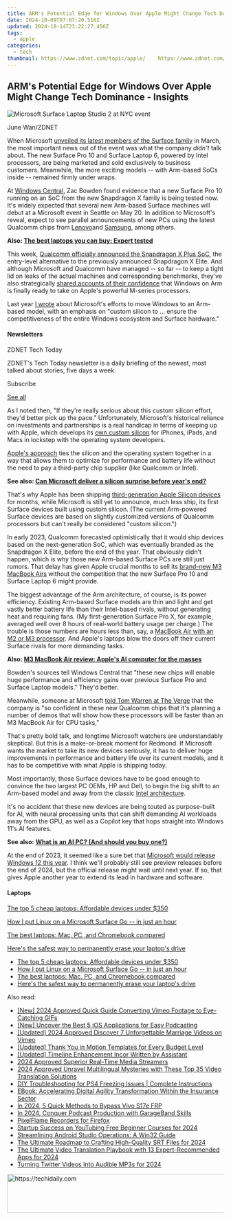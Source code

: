 ```yaml
---
title: ARM's Potential Edge for Windows Over Apple Might Change Tech Dominance - Insights From ZDNet
date: 2024-10-09T07:07:20.516Z
updated: 2024-10-14T23:22:27.456Z
tags:
  - apple
categories:
  - tech
thumbnail: https://www.zdnet.com/topic/apple/    https://www.zdnet.com/a/img/resize/a438c249702ad98b689c86ea1eba12d181efa83c/2023/11/30/ef68a551-ce69-4159-8cce-3e88681376d3/microsoft-surface-laptop-studio-2-2.jpg?width=170&height=96&fit=crop&auto=webp
---
```


## ARM's Potential Edge for Windows Over Apple Might Change Tech Dominance - Insights

![Microsoft Surface Laptop Studio 2 at NYC event](https://www.zdnet.com/a/img/resize/bb11c1d339d7fe0aab0ff198c9bace75154323c1/2023/11/30/ef68a551-ce69-4159-8cce-3e88681376d3/microsoft-surface-laptop-studio-2-2.jpg?auto=webp&width=1280)

June Wan/ZDNET

When Microsoft [unveiled its latest members of the Surface family](https://www.zdnet.com/article/microsoft-unveils-surface-pro-10-and-laptop-6-with-ai-upgrades-heres-whats-new/) in March, the most important news out of the event was what the company _didn't_ talk about. The new Surface Pro 10 and Surface Laptop 6, powered by Intel processors, are being marketed and sold exclusively to business customers. Meanwhile, the more exciting models -- with Arm-based SoCs inside -- remained firmly under wraps.

At [Windows Central](https://www.windowscentral.com/hardware/surface/arm-powered-surface-pro-10-with-10-core-snapdragon-x-plus-soc-leaks-will-16gb-ram-be-the-new-baseline), Zac Bowden found evidence that a new Surface Pro 10 running on an SoC from the new Snapdragon X family is being tested now. It's widely expected that several new Arm-based Surface machines will debut at a Microsoft event in Seattle on May 20\. In addition to Microsoft's reveal, expect to see parallel announcements of new PCs using the latest Qualcomm chips from [Lenovo](https://www.windowscentral.com/hardware/laptops/snapdragon-x-elite-yoga-slim-7-leak)and [Samsung](https://tools.techidaily.com), among others.

**Also: [The best laptops you can buy: Expert tested](https://www.zdnet.com/article/best-laptop/)**

This week, [Qualcomm officially announced the Snapdragon X Plus SoC](https://www.theverge.com/2024/4/24/24138768/qualcomm-snapdragon-x-plus-elite-processors), the entry-level alternative to the previously announced Snapdragon X Elite. And although Microsoft and Qualcomm have managed -- so far -- to keep a tight lid on leaks of the actual machines and corresponding benchmarks, they've also strategically [shared accounts of their confidence](https://www.theverge.com/2024/4/24/24138768/qualcomm-snapdragon-x-plus-elite-processors) that Windows on Arm is finally ready to take on Apple's powerful M-series processors.

Last year [I wrote](https://www.zdnet.com/article/windows-on-arm-can-microsoft-deliver-a-silicon-surprise-before-years-end/) about Microsoft's efforts to move Windows to an Arm-based model, with an emphasis on "custom silicon to ... ensure the competitiveness of the entire Windows ecosystem and Surface hardware."

#### Newsletters

ZDNET Tech Today

ZDNET's Tech Today newsletter is a daily briefing of the newest, most talked about stories, five days a week.

 Subscribe

[See all](https://www.zdnet.com/newsletters/)

As I noted then, "If they're really serious about this custom silicon effort, they'd better pick up the pace." Unfortunately, Microsoft's historical reliance on investments and partnerships is a real handicap in terms of keeping up with Apple, which develops its [own custom silicon](https://www.zdnet.com/article/introducing-my-design-for-an-apple-silicon-based-mac-pro/) for iPhones, iPads, and Macs in lockstep with the operating system developers. 

[Apple's approach](https://www.zdnet.com/article/apple-silicon-rosetta-m1-m2-m3-soc-why-these-terms-matter-to-every-computer-buyer/) ties the silicon and the operating system together in a way that allows them to optimize for performance and battery life without the need to pay a third-party chip supplier (like Qualcomm or Intel). 

**See also: [Can Microsoft deliver a silicon surprise before year's end?](https://www.zdnet.com/article/windows-on-arm-can-microsoft-deliver-a-silicon-surprise-before-years-end/)**

That's why Apple has been shipping [third-generation Apple Silicon devices](https://www.zdnet.com/article/m3-apple-silicon-is-here-and-theres-more-to-it-than-new-laptops-and-all-in-ones/) for months, while Microsoft is still yet to announce, much less ship, its first Surface devices built using custom silicon. (The current Arm-powered Surface devices are based on slightly customized versions of Qualcomm processors but can't really be considered "custom silicon.")

In early 2023, Qualcomm forecasted optimistically that it would ship devices based on the next-generation SoC, which was eventually branded as the Snapdragon X Elite, before the end of the year. That obviously didn't happen, which is why those new Arm-based Surface PCs are still just rumors. That delay has given Apple crucial months to sell its [brand-new M3 MacBook Airs](https://www.zdnet.com/article/apple-m3-macbook-air-hands-on-these-3-new-features-stood-out-to-me-most/) without the competition that the new Surface Pro 10 and Surface Laptop 6 might provide.

The biggest advantage of the Arm architecture, of course, is its power efficiency. Existing Arm-based Surface models are thin and light and get vastly better battery life than their Intel-based rivals, without generating heat and requiring fans. (My first-generation Surface Pro X, for example, averaged well over 8 hours of real-world battery usage per charge.) The trouble is those numbers are hours less than, say, a [MacBook Air with an M2 or M3 processor](https://www.zdnet.com/article/m3-macbook-air-vs-m2-macbook-air/). And Apple's laptops blow the doors off their current Surface rivals for more demanding tasks. 

**Also: [M3 MacBook Air review: Apple's AI computer for the masses](https://www.zdnet.com/article/m3-macbook-air-review/)** 

Bowden's sources tell Windows Central that "these new chips will enable huge performance and efficiency gains over previous Surface Pro and Surface Laptop models." They'd better. 

Meanwhile, someone at Microsoft [told Tom Warren at The Verge](https://www.theverge.com/2024/4/24/24138768/qualcomm-snapdragon-x-plus-elite-processors) that the company is "so confident in these new Qualcomm chips that it's planning a number of demos that will show how these processors will be faster than an M3 MacBook Air for CPU tasks," 

That's pretty bold talk, and longtime Microsoft watchers are understandably skeptical. But this is a make-or-break moment for Redmond. If Microsoft wants the market to take its new devices seriously, it has to deliver huge improvements in performance and battery life over its current models, and it has to be competitive with what Apple is shipping today.

Most importantly, those Surface devices have to be good enough to convince the two largest PC OEMs, HP and Dell, to begin the big shift to an Arm-based model and away from the classic [Intel architecture](https://www.zdnet.com/article/intel-spotlights-ai-in-new-core-ultra-5th-gen-xeon-chips/). 

It's no accident that these new devices are being touted as purpose-built for AI, with neural processing units that can shift demanding AI workloads away from the GPU, as well as a Copilot key that hops straight into Windows 11's AI features. 

**See also:** [**What is an AI PC? (And should you buy one?)**](https://www.zdnet.com/article/what-is-an-ai-pc-and-should-you-buy-one/)

At the end of 2023, it seemed like a sure bet that [Microsoft would release Windows 12 this year](https://www.zdnet.com/article/windows-12-faq-yes-its-coming-in-2024-and-more-surprising-predictions/). I think we'll probably still see preview releases before the end of 2024, but the official release might wait until next year. If so, that gives Apple another year to extend its lead in hardware and software. 

#### Laptops

[The top 5 cheap laptops: Affordable devices under $350](https://www.zdnet.com/article/best-cheap-laptop/ "The top 5 cheap laptops: Affordable devices under $350")

[How I put Linux on a Microsoft Surface Go -- in just an hour](https://www.zdnet.com/article/how-i-put-linux-on-a-microsoft-surface-go-in-just-an-hour/ "How I put Linux on a Microsoft Surface Go -- in just an hour")

[The best laptops: Mac, PC, and Chromebook compared](https://www.zdnet.com/article/best-laptop/ "The best laptops: Mac, PC, and Chromebook compared")

[Here's the safest way to permanently erase your laptop's drive](https://www.zdnet.com/article/wiping-a-windows-laptop-heres-the-safest-free-way-to-erase-your-personal-data/ "Here's the safest way to permanently erase your laptop's drive")

* [The top 5 cheap laptops: Affordable devices under $350](https://www.zdnet.com/article/best-cheap-laptop/ "The top 5 cheap laptops: Affordable devices under $350")
* [How I put Linux on a Microsoft Surface Go -- in just an hour](https://www.zdnet.com/article/how-i-put-linux-on-a-microsoft-surface-go-in-just-an-hour/ "How I put Linux on a Microsoft Surface Go -- in just an hour")
* [The best laptops: Mac, PC, and Chromebook compared](https://www.zdnet.com/article/best-laptop/ "The best laptops: Mac, PC, and Chromebook compared")
* [Here's the safest way to permanently erase your laptop's drive](https://www.zdnet.com/article/wiping-a-windows-laptop-heres-the-safest-free-way-to-erase-your-personal-data/ "Here's the safest way to permanently erase your laptop's drive")

<ins class="adsbygoogle"
     style="display:block"
     data-ad-format="autorelaxed"
     data-ad-client="ca-pub-7571918770474297"
     data-ad-slot="1223367746"></ins>

<ins class="adsbygoogle"
     style="display:block"
     data-ad-client="ca-pub-7571918770474297"
     data-ad-slot="8358498916"
     data-ad-format="auto"
     data-full-width-responsive="true"></ins>

<span class="atpl-alsoreadstyle">Also read:</span>
<div><ul>
<li><a href="https://vimeo-videos.techidaily.com/new-2024-approved-quick-guide-converting-vimeo-footage-to-eye-catching-gifs/"><u>[New] 2024 Approved Quick Guide Converting Vimeo Footage to Eye-Catching GIFs</u></a></li>
<li><a href="https://some-tips.techidaily.com/new-uncover-the-best-5-ios-applications-for-easy-podcasting/"><u>[New] Uncover the Best 5 iOS Applications for Easy Podcasting</u></a></li>
<li><a href="https://eaxpv-info.techidaily.com/updated-2024-approved-discover-7-unforgettable-marriage-videos-on-vimeo/"><u>[Updated] 2024 Approved Discover 7 Unforgettable Marriage Videos on Vimeo</u></a></li>
<li><a href="https://some-tips.techidaily.com/updated-thank-you-in-motion-templates-for-every-budget-level/"><u>[Updated] Thank You in Motion Templates for Every Budget Level</u></a></li>
<li><a href="https://some-tips.techidaily.com/updated-timeline-enhancement-incor-written-by-assistant/"><u>[Updated] Timeline Enhancement Incor Written by Assistant</u></a></li>
<li><a href="https://some-tips.techidaily.com/2024-approved-superior-real-time-media-streamers/"><u>2024 Approved Superior Real-Time Media Streamers</u></a></li>
<li><a href="https://some-tips.techidaily.com/2024-approved-unravel-multilingual-mysteries-with-these-top-35-video-translation-solutions/"><u>2024 Approved Unravel Multilingual Mysteries with These Top 35 Video Translation Solutions</u></a></li>
<li><a href="https://win-solutions.techidaily.com/diy-troubleshooting-for-ps4-freezing-issues-complete-instructions/"><u>DIY Troubleshooting for PS4 Freezing Issues | Complete Instructions</u></a></li>
<li><a href="https://solve-info.techidaily.com/ebook-accelerating-digital-agility-transformation-within-the-insurance-sector/"><u>EBook: Accelerating Digital Agility Transformation Within the Insurance Sector</u></a></li>
<li><a href="https://bypass-frp.techidaily.com/in-2024-5-quick-methods-to-bypass-vivo-s17e-frp-by-drfone-android/"><u>In 2024, 5 Quick Methods to Bypass Vivo S17e FRP</u></a></li>
<li><a href="https://fox-links.techidaily.com/in-2024-conquer-podcast-production-with-garageband-skills/"><u>In 2024, Conquer Podcast Production with GarageBand Skills</u></a></li>
<li><a href="https://screen-mirroring-recording.techidaily.com/pixelflame-recorders-for-firefox/"><u>PixelFlame Recorders for Firefox</u></a></li>
<li><a href="https://facebook-video-footage.techidaily.com/startup-success-on-youtubing-free-beginner-courses-for-2024/"><u>Startup Success on YouTubing Free Beginner Courses for 2024</u></a></li>
<li><a href="https://win11-tips.techidaily.com/streamlining-android-studio-operations-a-win32-guide/"><u>Streamlining Android Studio Operations: A Win32 Guide</u></a></li>
<li><a href="https://some-tips.techidaily.com/the-ultimate-roadmap-to-crafting-high-quality-srt-files-for-2024/"><u>The Ultimate Roadmap to Crafting High-Quality SRT Files for 2024</u></a></li>
<li><a href="https://some-tips.techidaily.com/the-ultimate-video-translation-playbook-with-13-expert-recommended-apps-for-2024/"><u>The Ultimate Video Translation Playbook with 13 Expert-Recommended Apps for 2024</u></a></li>
<li><a href="https://some-tips.techidaily.com/turning-twitter-videos-into-audible-mp3s-for-2024/"><u>Turning Twitter Videos Into Audible MP3s for 2024</u></a></li>
</ul></div>

<!-- affiliate ads begin -->
<a href="https://appsumo.8odi.net/c/5597632/2151854/7443" target="_top" id="2151854">
  <img src="//a.impactradius-go.com/display-ad/7443-2151854" border="0" alt="https://techidaily.com" width="600" height="90"/>
</a>
<img height="0" width="0" src="https://appsumo.8odi.net/i/5597632/2151854/7443" style="position:absolute;visibility:hidden;" border="0" />
<!-- affiliate ads end -->

